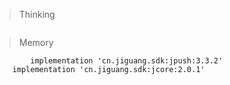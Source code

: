 > Thinking

```

```

> Memory

```
        implementation 'cn.jiguang.sdk:jpush:3.3.2'
    implementation 'cn.jiguang.sdk:jcore:2.0.1'
```

